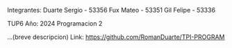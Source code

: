 Integrantes:
Duarte Sergio - 53356
Fux Mateo     - 53351
Gil Felipe    - 53336

TUP6
Año: 2024
Programacion 2

...(breve descripcion)
Link: https://github.com/RomanDuarte/TPI-PROGRAM
